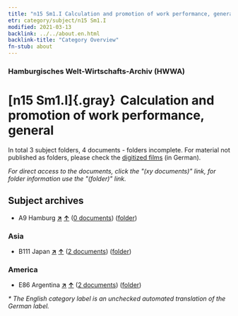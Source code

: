 ```yaml
---
title: "n15 Sm1.I Calculation and promotion of work performance, general"
etr: category/subject/n15 Sm1.I
modified: 2021-03-13
backlink: ../../about.en.html
backlink-title: "Category Overview"
fn-stub: about
---
```


### Hamburgisches Welt-Wirtschafts-Archiv (HWWA)
# [n15 Sm1.I]{.gray}&#8201; Calculation and promotion of work performance, general&#160; 





In total 3 subject folders, 4 documents - folders incomplete.
For material not published as folders, please check the [digitized films](/film/h1_sh) (in German).

_For direct access to the documents, click the "(xy documents)" link, for folder information use the "(folder)" link._

## Subject archives


- A9 Hamburg [**&nearr;**](../../../geo/i/140905/about.en.html "Hamburg (all folders)") [**&uarr;**](../../../geo/about.en.html#A9 "Country category system") (<a href="https://pm20.zbw.eu/dfgview/sh/140905,145156" title="about: Hamburg : Calculation and promotion of work performance, general" target="_blank">0 documents</a>) ([folder](http://purl.org/pressemappe20/folder/sh/140905,145156))

### Asia

- B111 Japan [**&nearr;**](../../../geo/i/141272/about.en.html "Japan (all folders)") [**&uarr;**](../../../geo/about.en.html#B111 "Country category system") (<a href="https://pm20.zbw.eu/dfgview/sh/141272,145156" title="about: Japan : Calculation and promotion of work performance, general" target="_blank">2 documents</a>) ([folder](http://purl.org/pressemappe20/folder/sh/141272,145156))

### America

- E86 Argentina [**&nearr;**](../../../geo/i/141692/about.en.html "Argentina (all folders)") [**&uarr;**](../../../geo/about.en.html#E86 "Country category system") (<a href="https://pm20.zbw.eu/dfgview/sh/141692,145156" title="about: Argentina : Calculation and promotion of work performance, general" target="_blank">2 documents</a>) ([folder](http://purl.org/pressemappe20/folder/sh/141692,145156))


_* The English category label is an unchecked automated translation of the German label._

